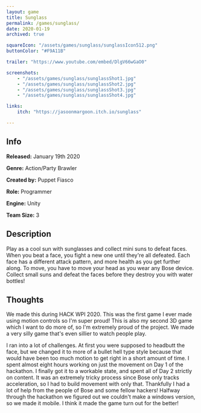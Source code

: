 ```yaml
---
layout: game
title: Sunglass
permalink: /games/sunglass/
date: 2020-01-19
archived: true

squareIcon: "/assets/games/sunglass/sunglassIcon512.png"
buttonColor: "#F9A11B"

trailer: "https://www.youtube.com/embed/DlgV66wGaO0"

screenshots:
    - "/assets/games/sunglass/sunglassShot1.jpg"
    - "/assets/games/sunglass/sunglassShot2.jpg"
    - "/assets/games/sunglass/sunglassShot3.jpg"
    - "/assets/games/sunglass/sunglassShot4.jpg"

links:
    itch: "https://jasoonmargoon.itch.io/sunglass"

---
```


## Info
  <p><strong>Released:</strong> January 19th 2020 </p>
  <p><strong>Genre:</strong> Action/Party Brawler </p>
  <p><strong>Created by:</strong> Puppet Fiasco </p>
  <p><strong>Role:</strong> Programmer </p>
  <p><strong>Engine:</strong> Unity </p>
  <p><strong>Team Size:</strong> 3 </p>

## Description
Play as a cool sun with sunglasses and collect mini suns to defeat faces. When you beat a face, you fight a new one until they're all defeated. Each face has a different attack pattern, and more health as you get further along. To move, you have to move your head as you wear any Bose device. Collect small suns and defeat the faces before they destroy you with water bottles!

## Thoughts
We made this during HACK WPI 2020. This was the first game I ever made using motion controls so I'm super proud! This is also my second 3D game which I want to do more of, so I'm extremely proud of the project. We made a very silly game that's even sillier to watch people play.
<p>
I ran into a lot of challenges. At first you were supposed to headbutt the face, but we changed it to more of a bullet hell type style because that would have been too much motion to get right in a short amount of time. I spent almost eight hours working on just the movement on Day 1 of the hackathon. I finally got it to a workable state, and spent all of Day 2 strictly on content. It was an extremely tricky process since Bose only tracks acceleration, so I had to build movement with only that. Thankfully I had a lot of help from the people of Bose and some fellow hackers! Halfway through the hackathon we figured out we couldn't make a windows version, so we made it mobile. I think it made the game turn out for the better!
</p>